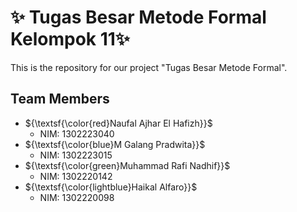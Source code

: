 # ✨ Tugas Besar Metode Formal Kelompok 11✨

This is the repository for our project "Tugas Besar Metode Formal".

## Team Members
- ${\textsf{\color{red}Naufal Ajhar El Hafizh}}$
  - NIM: 1302223040
- ${\textsf{\color{blue}M Galang Pradwita}}$
  - NIM: 1302223015
- ${\textsf{\color{green}Muhammad Rafi Nadhif}}$
  - NIM: 1302220142
- ${\textsf{\color{lightblue}Haikal Alfaro}}$
  - NIM: 1302220098
